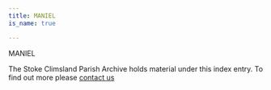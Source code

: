 ```yaml
---
title: MANIEL
is_name: true

---
```


MANIEL


The Stoke Climsland Parish Archive holds material under this index entry. To find out more please [contact us](/contact/)
